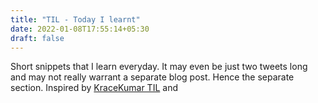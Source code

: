 ```yaml
---
title: "TIL - Today I learnt"
date: 2022-01-08T17:55:14+05:30
draft: false
---
```


Short snippets that I learn everyday. It may even be just two tweets long and may not really warrant a separate blog post.
Hence the separate section.  Inspired by [KraceKumar TIL](https://til.kracekumar.com/) and 


